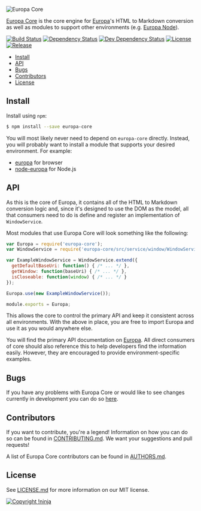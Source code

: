 ![Europa Core](https://cdn.rawgit.com/NotNinja/europa-branding/master/assets/banner/europa-core/europa-core-banner-742x200.png)

[Europa Core](https://github.com/NotNinja/europa-core) is the core engine for
[Europa](https://github.com/NotNinja/europa)'s HTML to Markdown conversion as well as modules to support other
environments (e.g. [Europa Node](https://github.com/NotNinja/node-europa)).

[![Build Status](https://img.shields.io/travis/NotNinja/europa-core/develop.svg?style=flat-square)](https://travis-ci.org/NotNinja/europa-core)
[![Dependency Status](https://img.shields.io/david/NotNinja/europa-core.svg?style=flat-square)](https://david-dm.org/NotNinja/europa-core)
[![Dev Dependency Status](https://img.shields.io/david/dev/NotNinja/europa-core.svg?style=flat-square)](https://david-dm.org/NotNinja/europa-core?type=dev)
[![License](https://img.shields.io/npm/l/europa-core.svg?style=flat-square)](https://github.com/NotNinja/europa-core/blob/master/LICENSE.md)
[![Release](https://img.shields.io/npm/v/europa-core.svg?style=flat-square)](https://www.npmjs.com/package/europa-core)

* [Install](#install)
* [API](#api)
* [Bugs](#bugs)
* [Contributors](#contributors)
* [License](#license)

## Install

Install using `npm`:

``` bash
$ npm install --save europa-core
```

You will most likely never need to depend on `europa-core` directly. Instead, you will probably want to install a module
that supports your desired environment. For example:

* [europa](https://github.com/NotNinja/europa) for browser
* [node-europa](https://github.com/NotNinja/node-europa) for Node.js

## API

As this is the core of Europa, it contains all of the HTML to Markdown conversion logic and, since it's designed to use
the DOM as the model, all that consumers need to do is define and register an implementation of `WindowService`.

Most modules that use Europa Core will look something like the following:

``` javascript
var Europa = require('europa-core');
var WindowService = require('europa-core/src/service/window/WindowService');

var ExampleWindowService = WindowService.extend({
  getDefaultBaseUri: function() { /* ... */ },
  getWindow: function(baseUri) { /* ... */ },
  isCloseable: function(window) { /* ... */ }
});

Europa.use(new ExampleWindowService());

module.exports = Europa;
```

This allows the core to control the primary API and keep it consistent across all environments. With the above in place,
you are free to import Europa and use it as you would anywhere else.

You will find the primary API documentation on [Europa](https://github.com/NotNinja/europa). All direct consumers of
core should also reference this to help developers find the information easily. However, they are encouraged to provide
environment-specific examples.

## Bugs

If you have any problems with Europa Core or would like to see changes currently in development you can do so
[here](https://github.com/NotNinja/europa-core/issues).

## Contributors

If you want to contribute, you're a legend! Information on how you can do so can be found in
[CONTRIBUTING.md](https://github.com/NotNinja/europa-core/blob/master/CONTRIBUTING.md). We want your suggestions and
pull requests!

A list of Europa Core contributors can be found in
[AUTHORS.md](https://github.com/NotNinja/europa-core/blob/master/AUTHORS.md).

## License

See [LICENSE.md](https://github.com/NotNinja/europa-core/raw/master/LICENSE.md) for more information on our MIT license.

[![Copyright !ninja](https://cdn.rawgit.com/NotNinja/branding/master/assets/copyright/base/not-ninja-copyright-186x25.png)](https://not.ninja)
